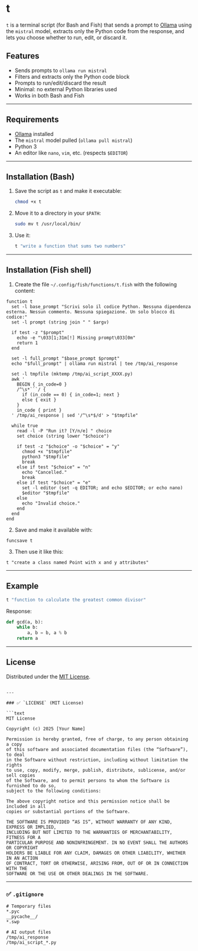 # t

`t` is a terminal script (for Bash and Fish) that sends a prompt to [Ollama](https://ollama.com) using the `mistral` model, extracts only the Python code from the response, and lets you choose whether to run, edit, or discard it.

## Features

- Sends prompts to `ollama run mistral`
- Filters and extracts only the Python code block
- Prompts to run/edit/discard the result
- Minimal: no external Python libraries used
- Works in both Bash and Fish

---

## Requirements

- [Ollama](https://ollama.com) installed
- The `mistral` model pulled (`ollama pull mistral`)
- Python 3
- An editor like `nano`, `vim`, etc. (respects `$EDITOR`)

---

## Installation (Bash)

1. Save the script as `t` and make it executable:
   ```bash
   chmod +x t
   ```

2. Move it to a directory in your `$PATH`:

   ```bash
   sudo mv t /usr/local/bin/
   ```

3. Use it:

   ```bash
   t "write a function that sums two numbers"
   ```

---

## Installation (Fish shell)

1. Create the file `~/.config/fish/functions/t.fish` with the following content:

````fish
function t
  set -l base_prompt "Scrivi solo il codice Python. Nessuna dipendenza esterna. Nessun commento. Nessuna spiegazione. Un solo blocco di codice:"
  set -l prompt (string join " " $argv)

  if test -z "$prompt"
    echo -e "\033[1;31m[!] Missing prompt\033[0m"
    return 1
  end

  set -l full_prompt "$base_prompt $prompt"
  echo "$full_prompt" | ollama run mistral | tee /tmp/ai_response

  set -l tmpfile (mktemp /tmp/ai_script_XXXX.py)
  awk '
    BEGIN { in_code=0 }
    /^\s*```/ {
      if (in_code == 0) { in_code=1; next }
      else { exit }
    }
    in_code { print }
  ' /tmp/ai_response | sed '/^\s*$/d' > "$tmpfile"

  while true
    read -l -P "Run it? [Y/n/e] " choice
    set choice (string lower "$choice")

    if test -z "$choice" -o "$choice" = "y"
      chmod +x "$tmpfile"
      python3 "$tmpfile"
      break
    else if test "$choice" = "n"
      echo "Cancelled."
      break
    else if test "$choice" = "e"
      set -l editor (set -q EDITOR; and echo $EDITOR; or echo nano)
      $editor "$tmpfile"
    else
      echo "Invalid choice."
    end
  end
end
````

2. Save and make it available with:

```fish
funcsave t
```

3. Then use it like this:

```fish
t "create a class named Point with x and y attributes"
```

---

## Example

```bash
t "function to calculate the greatest common divisor"
```

Response:

```python
def gcd(a, b):
    while b:
        a, b = b, a % b
    return a
```

---

## License

Distributed under the [MIT License](LICENSE).

````

---

### ✅ `LICENSE` (MIT License)

```text
MIT License

Copyright (c) 2025 [Your Name]

Permission is hereby granted, free of charge, to any person obtaining a copy
of this software and associated documentation files (the “Software”), to deal
in the Software without restriction, including without limitation the rights
to use, copy, modify, merge, publish, distribute, sublicense, and/or sell copies
of the Software, and to permit persons to whom the Software is furnished to do so,
subject to the following conditions:

The above copyright notice and this permission notice shall be included in all
copies or substantial portions of the Software.

THE SOFTWARE IS PROVIDED “AS IS”, WITHOUT WARRANTY OF ANY KIND, EXPRESS OR IMPLIED,
INCLUDING BUT NOT LIMITED TO THE WARRANTIES OF MERCHANTABILITY, FITNESS FOR A
PARTICULAR PURPOSE AND NONINFRINGEMENT. IN NO EVENT SHALL THE AUTHORS OR COPYRIGHT
HOLDERS BE LIABLE FOR ANY CLAIM, DAMAGES OR OTHER LIABILITY, WHETHER IN AN ACTION
OF CONTRACT, TORT OR OTHERWISE, ARISING FROM, OUT OF OR IN CONNECTION WITH THE
SOFTWARE OR THE USE OR OTHER DEALINGS IN THE SOFTWARE.
````

---

### ✅ `.gitignore`

```gitignore
# Temporary files
*.pyc
__pycache__/
*.swp

# AI output files
/tmp/ai_response
/tmp/ai_script_*.py
